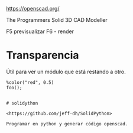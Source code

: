 <https://openscad.org/>

The Programmers Solid 3D CAD Modeller

F5 previsualizar
F6 - render

# Transparencia

Útil para ver un módulo que está restando a otro.

```openscad
%color("red", 0.5)
foo();
```

```

# solidython

<https://github.com/jeff-dh/SolidPython>

Programar en python y generar código openscad.
```
